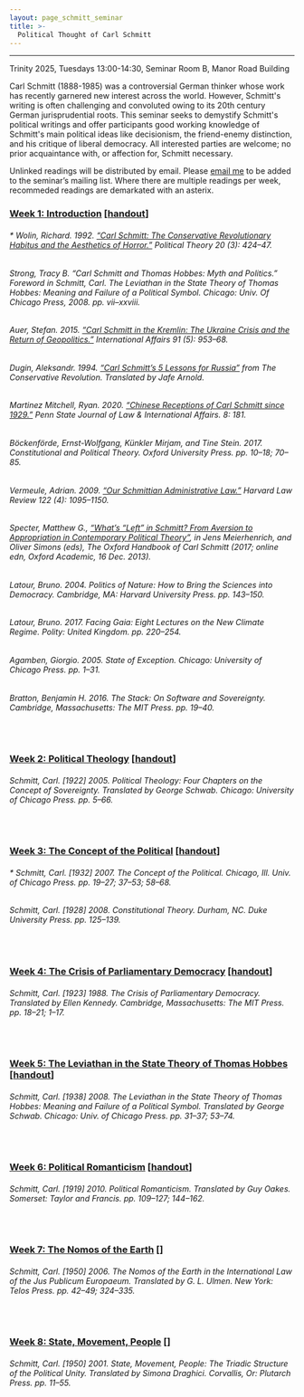```yaml
---
layout: page_schmitt_seminar
title: >- 
  Political Thought of Carl Schmitt 
---
```


<hr class="solid">

Trinity 2025, Tuesdays 13:00-14:30, Seminar Room B, Manor Road Building

Carl Schmitt (1888-1985) was a controversial German thinker whose work has recently garnered new interest across the world. However, Schmitt's writing is often challenging and convoluted owing to its 20th century German jurisprudential roots. This seminar seeks to demystify Schmitt's political writings and offer participants good working knowledge of Schmitt's main political ideas like decisionism, the friend-enemy distinction, and his critique of liberal democracy. All interested parties are welcome; no prior acquaintance with, or affection for, Schmitt necessary.

Unlinked readings will be distributed by email. Please <a href="mailto:jeffrey.liu@politics.ox.ac.uk">email me</a> to be added to the seminar’s mailing list. Where there are multiple readings per week, recommeded readings are demarkated with an asterix.

<h3>
  <u>Week 1: Introduction</u> [<a href="https://docs.google.com/document/d/1CT2YDTtTzSfpEHf-0ejdKVWObN2eJSiyHWgdtaFSbbM/edit?usp=sharing" target="_blank">handout</a>]
</h3>
<h6>
  * Wolin, Richard. 1992. <a href="https://www.jstor.org/stable/192186" target="_blank">“Carl Schmitt: The Conservative Revolutionary Habitus and the Aesthetics of Horror.”</a> <em>Political Theory</em> 20 (3): 424–47.
</h6>
<h6>
  Strong, Tracy B. “Carl Schmitt and Thomas Hobbes: Myth and Politics.” Foreword in Schmitt, Carl. <em>The Leviathan in the State Theory of Thomas Hobbes: Meaning and Failure of a Political Symbol.</em> Chicago: Univ. Of Chicago Press, 2008. pp. vii–xxviii.
</h6>
<h6>
  Auer, Stefan. 2015. <a href="https://doi.org/10.1111/1468-2346.12392" target="_blank">“Carl Schmitt in the Kremlin: The Ukraine Crisis and the Return of Geopolitics.”</a> <em>International Affairs</em> 91 (5): 953–68.
</h6>
<h6>
  Dugin, Aleksandr. 1994. <a href="https://eurasianist-archive.com/2016/10/12/carl-schmitts-5-lessons-for-russia/" target="_blank">“Carl Schmitt’s 5 Lessons for Russia”</a> from <em>The Conservative Revolution.</em> Translated by Jafe Arnold.
</h6>
<h6>
  Martinez Mitchell, Ryan. 2020. <a href="https://elibrary.law.psu.edu/jlia/vol8/iss1/8" target="_blank">“Chinese Receptions of Carl Schmitt since 1929.”</a> <em>Penn State Journal of Law & International Affairs.</em> 8: 181.
</h6>
<h6>
  Böckenförde, Ernst-Wolfgang, Künkler Mirjam, and Tine Stein. 2017. <em>Constitutional and Political Theory.</em> Oxford University Press. pp. 10–18; 70–85.
</h6>
<h6>
  Vermeule, Adrian. 2009. <a href="https://harvardlawreview.org/print/vol-122/our-schmittian-administrative-law/" target="_blank">“Our Schmittian Administrative Law.”</a> <em>Harvard Law Review</em> 122 (4): 1095–1150.
</h6>
<h6>
  Specter, Matthew G., <a href="https://doi.org/10.1093/oxfordhb/9780199916931.013.011" target="_blank">“What’s “Left” in Schmitt? From Aversion to Appropriation in Contemporary Political Theory”</a>, in Jens Meierhenrich, and Oliver Simons (eds), <em>The Oxford Handbook of Carl Schmitt</em> (2017; online edn, Oxford Academic, 16 Dec. 2013).
</h6>
<h6>
  Latour, Bruno. 2004. <em>Politics of Nature: How to Bring the Sciences into Democracy.</em> Cambridge, MA: Harvard University Press. pp. 143–150.
</h6>
<h6>
  Latour, Bruno. 2017. <em>Facing Gaia: Eight Lectures on the New Climate Regime.</em> Polity: United Kingdom. pp. 220–254.
</h6>
<h6>
  Agamben, Giorgio. 2005. <em>State of Exception.</em> Chicago: University of Chicago Press. pp. 1–31.
</h6>
<h6>
  Bratton, Benjamin H. 2016. <em>The Stack: On Software and Sovereignty.</em> Cambridge, Massachusetts: The MIT Press. pp. 19–40.
</h6>
<br>
<h3>
  <u>Week 2: Political Theology</u> [<a href="https://docs.google.com/document/d/1xhToo9ZZCo4lbEcbEfrdg1RlaTYus0o5r01gmUjxHtU/edit?tab=t.0#heading=h.2sbcxls2ho75" target="_blank">handout</a>]
</h3>
<h6>
  Schmitt, Carl. [1922] 2005. <em>Political Theology: Four Chapters on the Concept of Sovereignty.</em> Translated by George Schwab. Chicago: University of Chicago Press. pp. 5–66.
</h6>
<br>
<h3>
  <u>Week 3: The Concept of the Political</u> [<a href="https://docs.google.com/document/d/13CwjQgIBC2oKMOZWxDxF4rH5UfWbpf6X3Unr77s6u0g/edit?usp=sharing" target="_blank">handout</a>]
</h3>
<h6>
  * Schmitt, Carl. [1932] 2007. <em>The Concept of the Political.</em> Chicago, Ill. Univ. of Chicago Press. pp. 19–27; 37–53; 58–68.
</h6>
<h6>
  Schmitt, Carl. [1928] 2008. <em>Constitutional Theory.</em> Durham, NC. Duke University Press. pp. 125–139. 
</h6>
<br>
<h3>
  <u>Week 4: The Crisis of Parliamentary Democracy</u> [<a href="https://docs.google.com/document/d/19XNqZyHgJSu3pldiYl0h_vwoY_pJHK-xCBeAa5VcLKQ/edit?usp=sharing" target="_blank">handout</a>]
</h3>
<h6>
  Schmitt, Carl. [1923] 1988. <em>The Crisis of Parliamentary Democracy.</em> Translated by Ellen Kennedy. Cambridge, Massachusetts: The MIT Press. pp. 18–21; 1–17. 
</h6>
<br>
<h3>
   <u>Week 5: The Leviathan in the State Theory of Thomas Hobbes</u> [<a href="https://docs.google.com/document/d/1vj-hv7aZtW6qVi3O0HIS_FfIZXQmfOyGll2pomCLiYk/edit?usp=sharing" target="_blank">handout</a>]
</h3>
<h6>
  Schmitt, Carl. [1938] 2008. <em>The Leviathan in the State Theory of Thomas Hobbes: Meaning and Failure of a Political Symbol.</em> Translated by George Schwab. Chicago: Univ. of Chicago Press. pp. 31–37; 53–74.
</h6>
<br>
<h3>
   <u>Week 6: Political Romanticism</u> [<a href="https://docs.google.com/document/d/1MXCckr7witzGY8tf_leZ32PVYeNEWQjl1Ln7B6kVgvM/edit?usp=sharing" target="_blank">handout</a>]
</h3>
<h6>
  Schmitt, Carl. [1919] 2010. <em>Political Romanticism.</em> Translated by Guy Oakes. Somerset: Taylor and Francis. pp. 109–127; 144–162.
</h6>
<br>
<h3>
   <u>Week 7: The Nomos of the Earth</u> []
</h3>
<h6>
  Schmitt, Carl. [1950] 2006. <em>The Nomos of the Earth in the International Law of the Jus Publicum Europaeum.</em> Translated by G. L. Ulmen. New York: Telos Press. pp. 42–49; 324–335.
</h6>
<br>
<h3>
   <u>Week 8: State, Movement, People</u> []
</h3>
<h6>
  Schmitt, Carl. [1950] 2001. <em>State, Movement, People: The Triadic Structure of the Political Unity.</em> Translated by Simona Draghici. Corvallis, Or: Plutarch Press. pp. 11–55.
</h6>
